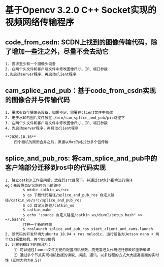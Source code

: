 # 基于Opencv 3.2.0 C++ Socket实现的视频网络传输程序

## code_from_csdn: SCDN上找到的图像传输代码，除了增加一些注之外，尽量不会去动它  
    1. 要求至少有一个摄像头设备  
    2. 在两个头文件和客户端文件中修改图像尺寸、IP、端口参数  
    3.先启动server程序，再启动client程序  

## cam_splice_and_pub：基于code_from_csdn实现的图像合并与传输代码  
    1. 要求有四个摄像头设备，如果不足，需要在client文件中修改  
    2. 用于水印的图片文件放在./bin/cam_splice_and_pub/pic路径下  
    3. 在两个头文件和客户端文件中修改图像尺寸、IP、端口参数  
    4. 先启动server程序，再启动client程序  
    
    **2020.10.16**  
        四个相机的画面合并之后，直接以Mat的格式分多个包传输  

## splice_and_pub_ros: 将cam_splice_and_pub中的客户端部分迁移到ros中的代码实现
    1. 建立catkin工作空间后，放在其src目录下，并通过catkin指令进行编译
	eg：先设置自定义路径为当前路径
            $ mkdir catkin_ws/src
            $ cp 下载代码路径/splice_and_pub_ros 自定义路径/catkin_ws/src/splice_and_pub_ros
            $ cd 自定义路径/catkin_ws
            $ catkin_make
            $ echo "source 自定义路径/catkin_ws/devel/setup.bash" >> ~/.bashrc 
            打开一个新的终端
            $ roslaunch splice_and_pub_ros start_client_and_cams.launch
    2. 该代码的开发环境为ubuntu 18.04 + ros melodic, 运行设备为Jetson nano + 两个CSI板载相机、两个USB相机
    3. 迁移到ROS下的原因为：
        1）可以通过launch文件方便的配置相机参数，而无需进入代码进行修改和重新编译
        2）通过多个节点实现相机数据的读取、拼接、通讯，以多线程的方式大大提高画面的实时性（延时大约为0.5s）
